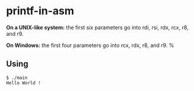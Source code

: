 # printf-in-asm

**On a UNIX-like system:** the first six parameters go into rdi, rsi, rdx, rcx, r8, and r9.

**On Windows:** the first four parameters go into rcx, rdx, r8, and r9. %                                                                                                

## Using

```
$ ./main
Hello World !
```
